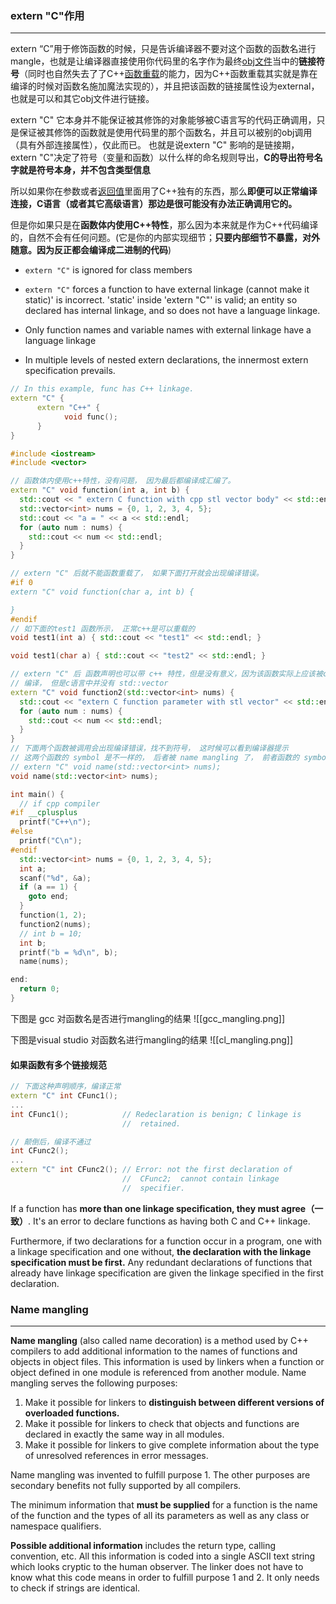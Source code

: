 ### extern "C"作用
---
extern “C”用于修饰函数的时候，只是告诉编译器不要对这个函数的函数名进行mangle，也就是让编译器直接使用你代码里的名字作为最终[obj文件](https://www.zhihu.com/search?q=obj%E6%96%87%E4%BB%B6&search_source=Entity&hybrid_search_source=Entity&hybrid_search_extra=%7B%22sourceType%22%3A%22answer%22%2C%22sourceId%22%3A1988830501%7D)当中的**链接符号**（同时也自然失去了了C++[函数重载](https://www.zhihu.com/search?q=%E5%87%BD%E6%95%B0%E9%87%8D%E8%BD%BD&search_source=Entity&hybrid_search_source=Entity&hybrid_search_extra=%7B%22sourceType%22%3A%22answer%22%2C%22sourceId%22%3A1988830501%7D)的能力，因为C++函数重载其实就是靠在编译的时候对函数名施加魔法实现的），并且把该函数的链接属性设为external，也就是可以和其它obj文件进行链接。

extern "C" 它本身并不能保证被其修饰的对象能够被C语言写的代码正确调用，只是保证被其修饰的函数就是使用代码里的那个函数名，并且可以被别的obj调用（具有外部连接属性），仅此而已。
也就是说extern "C" 影响的是链接期，extern "C"决定了符号（变量和函数）以什么样的命名规则导出，**C的导出符号名字就是符号本身，并不包含类型信息**

所以如果你在参数或者[返回值](https://www.zhihu.com/search?q=%E8%BF%94%E5%9B%9E%E5%80%BC&search_source=Entity&hybrid_search_source=Entity&hybrid_search_extra=%7B%22sourceType%22%3A%22answer%22%2C%22sourceId%22%3A1988830501%7D)里面用了C++独有的东西，那么**即便可以正常编译连接，C语言（或者其它高级语言）那边是很可能没有办法正确调用它的。**

但是你如果只是在**函数体内使用C++特性**，那么因为本来就是作为C++代码编译的，自然不会有任何问题。(它是你的内部实现细节；**只要内部细节不暴露，对外随意。因为反正都会编译成二进制的代码**)

- `extern "C"` is ignored for class members

- `extern "C"` forces a function to have external linkage (cannot make it static)' is incorrect. 'static' inside 'extern "C"' is valid; an entity so declared has internal linkage, and so does not have a language linkage.

- Only function names and variable names with external linkage have a language linkage

- In multiple levels of nested extern declarations, the innermost extern specification prevails.

```cpp
// In this example, func has C++ linkage.
extern "C" {
      extern "C++" {
            void func();
      }
}
```


```cpp
#include <iostream>
#include <vector>

// 函数体内使用c++特性，没有问题， 因为最后都编译成汇编了。
extern "C" void function(int a, int b) {
  std::cout << " extern C function with cpp stl vector body" << std::endl;
  std::vector<int> nums = {0, 1, 2, 3, 4, 5};
  std::cout << "a = " << a << std::endl;
  for (auto num : nums) {
    std::cout << num << std::endl;
  }
}

// extern "C" 后就不能函数重载了， 如果下面打开就会出现编译错误。
#if 0
extern "C" void function(char a, int b) {

}
#endif
// 如下面的test1 函数所示， 正常c++是可以重载的
void test1(int a) { std::cout << "test1" << std::endl; }

void test1(char a) { std::cout << "test2" << std::endl; }

// extern "C" 后 函数声明也可以带 c++ 特性，但是没有意义，因为该函数实际上应该被c语言调用并
// 编译， 但是c语言中并没有 std::vector
extern "C" void function2(std::vector<int> nums) {
  std::cout << "extern C function parameter with stl vector" << std::endl;
  for (auto num : nums) {
    std::cout << num << std::endl;
  }
}
// 下面两个函数被调用会出现编译错误，找不到符号， 这时候可以看到编译器提示
// 这两个函数的 symbol 是不一样的， 后者被 name mangling 了， 前者函数的 symbol 就是函数名 name。
// extern "C" void name(std::vector<int> nums);
void name(std::vector<int> nums);

int main() {
  // if cpp compiler
#if __cplusplus
  printf("C++\n");
#else
  printf("C\n");
#endif
  std::vector<int> nums = {0, 1, 2, 3, 4, 5};
  int a;
  scanf("%d", &a);
  if (a == 1) {
    goto end;
  }
  function(1, 2);
  function2(nums);
  // int b = 10;
  int b;
  printf("b = %d\n", b);
  name(nums);

end:
  return 0;
}
```

下图是 gcc 对函数名是否进行mangling的结果
![[gcc_mangling.png]]

下图是visual studio 对函数名进行mangling的结果
![[cl_mangling.png]]

#### 如果函数有多个链接规范
```cpp
// 下面这种声明顺序，编译正常
extern "C" int CFunc1();
...
int CFunc1();            // Redeclaration is benign; C linkage is
                         //  retained.

// 颠倒后，编译不通过
int CFunc2();
...
extern "C" int CFunc2(); // Error: not the first declaration of
                         //  CFunc2;  cannot contain linkage
                         //  specifier.
```

If a function has **more than one linkage specification, they must agree（一致）**. It's an error to declare functions as having both C and C++ linkage. 

Furthermore, if two declarations for a function occur in a program, one with a linkage specification and one without, **the declaration with the linkage specification must be first.** Any redundant declarations of functions that already have linkage specification are given the linkage specified in the first declaration.


### Name mangling
---
**Name mangling** (also called name decoration) is a method used by C++ compilers to add additional information to the names of functions and objects in object files. This information is used by linkers when a function or object defined in one module is referenced from another module. Name mangling serves the following purposes:

1. Make it possible for linkers to **distinguish between different versions of overloaded functions.**
2. Make it possible for linkers to check that objects and functions are declared in exactly the same way in all modules.
3. Make it possible for linkers to give complete information about the type of unresolved references in error messages.

Name mangling was invented to fulfill purpose 1. The other purposes are secondary benefits not fully supported by all compilers.

The minimum information that **must be supplied** for a function is the name of the function and the types of all its parameters as well as any class or namespace qualifiers. 

**Possible additional information** includes the return type, calling convention, etc. All this information is coded into a single ASCII text string which looks cryptic to the human observer. The linker does not have to know what this code means in order to fulfill purpose 1 and 2. It only needs to check if strings are identical.
